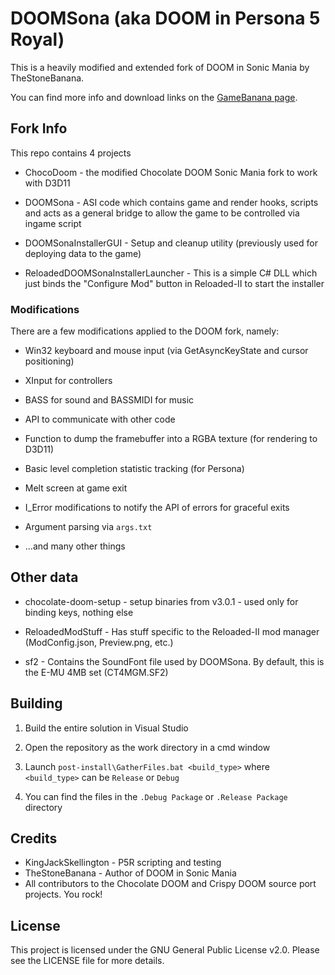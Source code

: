 # DOOMSona (aka DOOM in Persona 5 Royal)

This is a heavily modified and extended fork of DOOM in Sonic Mania by TheStoneBanana.

You can find more info and download links on the [GameBanana page](https://gamebanana.com/mods/511278).

## Fork Info

This repo contains 4 projects

- ChocoDoom - the modified Chocolate DOOM Sonic Mania fork to work with D3D11

- DOOMSona - ASI code which contains game and render hooks, scripts and acts as a general bridge to allow the game to be controlled via ingame script

- DOOMSonaInstallerGUI - Setup and cleanup utility (previously used for deploying data to the game)

- ReloadedDOOMSonaInstallerLauncher - This is a simple C# DLL which just binds the "Configure Mod" button in Reloaded-II to start the installer

### Modifications

There are a few modifications applied to the DOOM fork, namely:

- Win32 keyboard and mouse input (via GetAsyncKeyState and cursor positioning)

- XInput for controllers

- BASS for sound and BASSMIDI for music

- API to communicate with other code

- Function to dump the framebuffer into a RGBA texture (for rendering to D3D11)

- Basic level completion statistic tracking (for Persona)

- Melt screen at game exit

- I_Error modifications to notify the API of errors for graceful exits

- Argument parsing via `args.txt`

- ...and many other things

## Other data

- chocolate-doom-setup - setup binaries from v3.0.1 - used only for binding keys, nothing else

- ReloadedModStuff - Has stuff specific to the Reloaded-II mod manager (ModConfig.json, Preview.png, etc.)

- sf2 - Contains the SoundFont file used by DOOMSona. By default, this is the E-MU 4MB set (CT4MGM.SF2)

## Building

1. Build the entire solution in Visual Studio

2. Open the repository as the work directory in a cmd window

3. Launch `post-install\GatherFiles.bat <build_type>` where `<build_type>` can be `Release` or `Debug`

4. You can find the files in the `.Debug Package` or `.Release Package` directory

## Credits

- KingJackSkellington - P5R scripting and testing
- TheStoneBanana - Author of DOOM in Sonic Mania
- All contributors to the Chocolate DOOM and Crispy DOOM source port projects. You rock!

## License

This project is licensed under the GNU General Public License v2.0. Please see the LICENSE file for more details.
